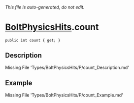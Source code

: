 *This file is auto-generated, do not edit.*

# [BoltPhysicsHits](Types/BoltPhysicsHits.md).count
`public int count { get; }`
## Description
Missing File 'Types/BoltPhysicsHits/P/count_Description.md'
## Example
Missing File 'Types/BoltPhysicsHits/P/count_Example.md'
